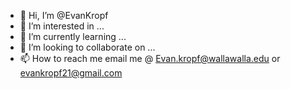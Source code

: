 - 👋 Hi, I’m @EvanKropf
- 👀 I’m interested in ...
- 🌱 I’m currently learning ...
- 💞️ I’m looking to collaborate on ...
- 📫 How to reach me email me @ Evan.kropf@wallawalla.edu or evankropf21@gmail.com


<!---
EvanKropf/EvanKropf is a ✨ special ✨ repository because its `README.md` (this file) appears on your GitHub profile.
You can click the Preview link to take a look at your changes.
--->

